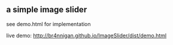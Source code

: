 ## a simple image slider

see demo.html for implementation

live demo: http://br4nnigan.github.io/ImageSlider/dist/demo.html
